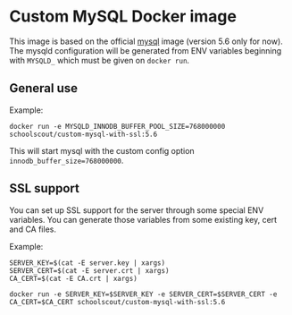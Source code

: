 # Custom MySQL Docker image

This image is based on the official [mysql](https://registry.hub.docker.com/_/mysql/) image (version 5.6 only for now). The mysqld configuration will be generated from ENV variables beginning with `MYSQLD_` which must be given on `docker run`.

## General use

Example:

    docker run -e MYSQLD_INNODB_BUFFER_POOL_SIZE=768000000 schoolscout/custom-mysql-with-ssl:5.6

This will start mysql with the custom config option `innodb_buffer_size=768000000`.

## SSL support

You can set up SSL support for the server through some special ENV variables. You can generate those variables from some existing key, cert and CA files.

Example:

    SERVER_KEY=$(cat -E server.key | xargs)
    SERVER_CERT=$(cat -E server.crt | xargs)
    CA_CERT=$(cat -E CA.crt | xargs)

    docker run -e SERVER_KEY=$SERVER_KEY -e SERVER_CERT=$SERVER_CERT -e CA_CERT=$CA_CERT schoolscout/custom-mysql-with-ssl:5.6
